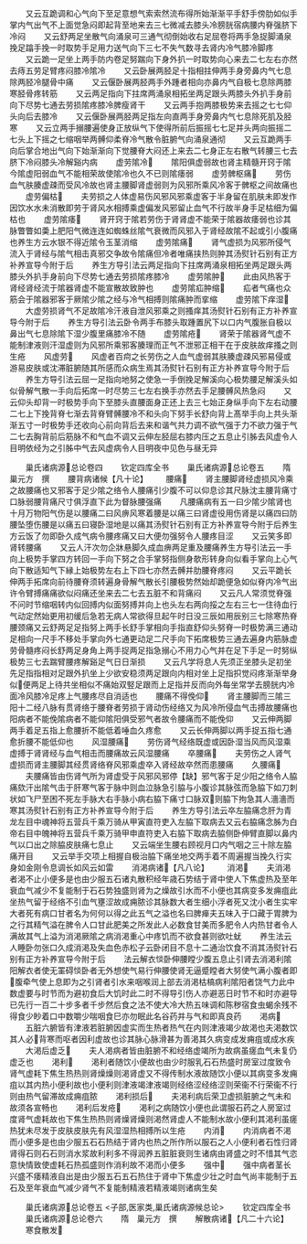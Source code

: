 <!-- { "loadSidebar": true } -->
　　又云互跪调和心气向下至足意想气索索然流布得所始渐渐平手舒手傍肋如似手掌内气出气不上面觉急闷即起背至地来去三七微减去膝头冷膀胱宿病腰内脊强脐下冷闷
　　又云舒两足坐散气向涌泉可三通气彻倒始收右足屈卷将两手急捉脚涌泉挽足蹹手挽一时取势手足用力送气向下三七不失气数寻去肾内冷气膝冷脚疼
　　又云跪一足坐上两手防内卷足努踹向下身外扒一时取势向心来去二七左右亦然去痔五劳足臂疼闷膝冷隂冷
　　又云卧展两胫足十指相拄伸两手身旁鼻内气七息除两胫冷腿骨中痛
　　又云偃卧展两胫两手外踵者相向亦鼻内气自极七息除两膝寒胫骨疼转筋
　　又云两足指向下拄席两涌泉相拓坐两足跟头两膝头外扒手身前向下尽势七通去劳损隂疼膝冷脾瘦肾干
　　又云两手抱两膝极势来去摇之七七仰头向后去膝冷
　　又云偃卧展两胫两足指左向直两手身旁鼻内气七息除死肌及胫寒
　　又云立两手搦腰遍使身正放纵气下使得所前后振摇七七足并头两向振摇二七头上下摇之七缩咽举两髆仰柔脊冷气散令脏腑气向涌泉通彻
　　又云互跪两手向后掌合地出气向下始渐渐向下觉腰脊大闷还上来去二七身正左右散气转腰三七去脐下冷闷膝头冷解谿内病
　　虚劳隂冷
　　隂阳俱虚弱故也肾主精髓开窍于隂今隂虚阳弱血气不能相荣故使隂冷也久不已则隂痿弱
　　虚劳髀枢痛
　　劳伤血气肤腠虚疎而受风冷故也肾主腰脚肾虚弱则为风邪所乘风冷客于髀枢之间故痛也
　　虚劳偏枯
　　夫劳损之人体虚易伤风邪风邪乘虚客于半身留在肌肤未即发作因饮水水未消散即劳于肾风水相搏乘虚偏发风邪留止血气不行故半身手足枯细为偏枯也
　　虚劳隂痿
　　肾开窍于隂若劳伤于肾肾虚不能荣于隂器故痿弱也诊其脉瞥瞥如羮上肥阳气微连连如蜘蛛丝隂气衰微而风邪入于肾经故隂不起或引小腹痛也养生方云水银不得近隂令玉茎消缩
　　虚劳隂痛
　　肾气虚损为风邪所侵气流入于肾经与隂气相击真邪交争故令隂痛但冷者唯痛挟热则肿其汤熨针石别有正方补养宣导今附于后
　　养生方导引法云两足指向下拄席两涌泉相拓坐两足跟头两膝头外扒手身前向下尽势七通去劳损隂疼膝冷
　　虚劳隂肿
　　此由风热客于肾经肾经流于隂器肾虚不能宣散故致肿也
　　虚劳隂疝肿缩
　　疝者气痛也众筋会于隂器邪客于厥隂少隂之经与冷气相搏则隂痛肿而挛缩
　　虚劳隂下痒湿
　　大虚劳损肾气不足故隂冷汗液自泄风邪乘之则搔痒其汤熨针石别有正方补养宣导今附于后
　　养生方导引法云卧令两手布膝头取踵置尻下以口内气腹胀自极以鼻出气七息除隂下湿少腹里痛膝冷不随
　　虚劳隂疮
　　肾荣于隂器肾气虚不能制津液则汗湿虚则为风邪所乘邪客腠理而正气不泄邪正相干在于皮肤故痒搔之则生疮
　　风虚劳
　　风虚者百疴之长劳伤之人血气虚弱其肤腠虚疎风邪易侵或游易皮肤或沈滞脏腑随其所感而众病生焉其汤熨针石别有正方补养宣导今附于后
　　养生方导引法云屈一足指向地努之使急一手倒挽足解溪向心极势腰足解溪头如似骨解气散一手向后拓席一时尽势三七左右换手亦然去手足腰髆风热急闷
　　又云仰头却背一时极势手向下至膝头直腰面身正还上去三七始正身纵手向下左右动腰二七上下挽背脊七渐去背脊臂髆腰冷不和头向下努手长舒向背上髙举手向上共头渐渐五寸一时极势手还收向心前向背后去来和谐气共力调不欲气强于力不欲力强于气二七去胸背前后筋脉不和气血不调又云伸左胫屈右膝内压之五息止引胏去风虚令人目明依经为之引胏中气去风虚病令人目明夜中见色与昼无异







　　巢氏诸病源总论卷四
　　钦定四库全书
　　巢氏诸病源总论卷五
　　隋　巢元方　撰
　　腰背病诸候【凡十论】
　　腰痛
　　肾主腰脚肾经虚损风冷乘之故腰痛也又邪客于足少隂之络令人腰痛引少腹不可以仰息诊其尺脉沈主腰背痛寸口脉弱腰背痛尺寸俱浮直下此为督脉腰强痛
　　凡腰痛病有五一曰少隂少隂肾也十月万物阳气伤是以腰痛二曰风痹风寒着腰是以痛三曰肾虚役用伤肾是以痛四曰防腰坠堕伤腰是以痛五曰寝卧湿地是以痛其汤熨针石别有正方补养宣导今附于后养生方云饭了勿即卧久成气病令腰疼痛又曰大便勿强努令人腰疼目涩
　　又云笑多即肾转腰痛
　　又云人汗次勿企牀悬脚久成血痹两足重及腰痛养生方导引法云一手向上极势手掌四方转回一手向下努之合手掌努指侧身欹形转身向似看手掌向上心气向下散适知气下縁上始极势左右上下四七亦然去髆并肋腰脊疼闷
　　又云平跪长伸两手拓席向前待腰脊须转遍身骨解气散长引腰极势然始却跪便急如似脊内冷气出许令臂搏痛痛欲似闷痛还坐来去二七去五脏不和背痛闷
　　又云凡人常须觉脊强不问时节缩咽转内似回搏内似面努搏并向上也头左右两向挼之左右三七一住待血行气动定然始更用初缓后急若无病人常欲得旦起午时日没三辰如用辰别三七除寒热脊腰颈痛又云舒两足足指努上两手长舒手掌相向手指直舒仰头努脊一时极势满三通动足相向一尺手不移处手掌向外七通更动足二尺手向下拓席极势三通去遍身内筋脉虚劳骨髓疼闷长舒两足身角上两手捉两足指急搦心不用力心气并在足下手足一时努纵极势三七去踹臂腰疼解谿足气日日渐损
　　又云凡学将息人先须正坐膝头足初坐先足指指相对足跟外扒坐上少欲安稳须两足跟向内相对坐上足指抧觉闷疼渐渐举身似便两足上待共坐相似不痛始双竪足跟而上足指并反而向外每坐常学去膀胱内冷面冷风膝冷足疼上气腰疼尽自消适也
　　腰痛不得俛仰
　　肾主腰脚而三隂三阳十二经八脉有贯肾络于腰脊者劳损于肾动伤经络又为风冷所侵血气击搏故腰痛也阳病者不能俛隂病者不能仰隂阳俱受邪气者故令腰痛而不能俛仰
　　又云伸两脚两手着足五指上愈腰折不能低着唾血久疼愈
　　又云长伸两脚以两手捉五指七通愈折腰不能低仰也
　　风湿腰痛
　　劳伤肾气经络既虚或因卧湿当风而风湿乘虚搏于肾肾经与血气相击而腰痛故云风湿腰痛
　　卒腰痛
　　夫劳伤之人肾气虚损而肾主腰脚其经贯肾络脊风邪乘虚卒入肾经故卒然而患腰痛
　　久腰痛
　　夫腰痛皆由伤肾气所为肾虚受于风邪风邪停【缺】邪气客于足少阳之络令人脇痛欬汗出隂气击于肝寒气客于脉中则血泣脉急引脇与小腹诊其脉弦而急脇下如刀刺状如飞尸至困不死左手脉大右手脉小病右脇下痛寸口脉双则脇下拘急其人濇濇而寒其汤熨针石别有正方补养宣导今附于后
　　养生方导引法云卒左脇痛念肝为青龙左目中魂神将五营兵千乘万骑从甲寅直符吏入左脇下取病去又云右脇痛念胏为白帝右目中魄神将五营兵千乘万骑甲申直符吏入右脇下取病去脇侧卧伸臂直脚以鼻内气以口出之除脇皮肤痛七息止
　　又云端坐生腰右顾视月口内气咽之三十除左脇痛开目
　　又云举手交项上相握自极治脇下痛坐地交两手着不周遍握当挽久行实身如金刚令息调长如风云如雷
　　消渇病诸【凡八论】
　　消渇
　　夫消渇者渇不止小便多是也由少服五石诸丸散积经年歳石势结于肾中使人下焦虚热及至年衰血气减少不复能制于石石势独盛则肾为之燥故引水而不小便也其病变多发痈疽此坐热气留于经络不引血气壅涩故成痈脓诊其脉数大者生细小浮者死又沈小者生实牢大者死有病口甘者名为何何以得之此五气之溢也名曰脾瘅夫五味入于口藏于胃脾为之行其精气溢在脾令人口甘此肥美之所发此人必数食甘美而多肥令人内热甘者令人满故其气上溢为消渇厥隂之病消渇重心中疼饥而不欲食甚则欲吐蚘
　　养生法云人睡卧勿张口久成消渇及失血色赤松子云卧闭目不息十二通治饮食不消其汤熨针石别有正方补养宣导今附于后
　　法云解衣惔卧伸腰瞠少腹五息止引肾去消渇利隂阳解衣者使无罣碍惔卧者无外想使气易行伸腰使肾无逼蹙瞠者大努使气满小腹者即腹牵气使上息即为之引肾者引水来咽喉润上部去消渇枯槁病利隂阳者饶气力此中数虚要与时节而为避初食后大饥时此二时不得导引伤人亦避恶日时节不和时亦避导已先行一百二十步多者千步然后食之法不使大冷大热五味调和陈秽宿食虫蝎余残不得食少眇着口中数嚼少喘咽食巳亦勿眠此名谷药并与气和即真良药
　　渇病
　　五脏六腑皆有津液若脏腑因虚实而生热者热气在内则津液竭少故渇也夫渇数饮其人必背寒而呕者因利虚故也诊其脉心脉滑甚为善渇其久病变成发痈疽或成水疾
　　大渇后虚乏
　　夫人渇病者皆由脏腑不和经络虚竭所为故病虽瘥血气未复仍虚乏也
　　渇利
　　渇利者随饮小便故也由少时服乳石石热盛时房室过度致令肾气虚耗下焦生热热则肾燥燥则渇肾虚又不得传制水液故随饮小便以其病变多发痈疽以其内热小便利故也小便利则津液竭津液竭则经络涩经络涩则荣衞不行荣衞不行则由热气留滞故成痈疽脓
　　渇利损后
　　夫渇利病后荣卫虚损脏腑之气未和故须各宣畅也
　　渇利后发疮
　　渇利之病随饮小便也此谓服石药之人房室过度肾气虚耗故也下焦生热热则肾燥肾燥则渇然肾虚人不能制水故小便利其渇利虽瘥热犹未尽发于皮肤皮肤先有风湿湿热相搏所以生疮
　　内消
　　内消病者不渇而小便多是也由少服五石石热结于肾内也热之所作所以服石之人小便利者石性归肾肾得石则石石则消水浆故利利多不得润养五脏脏衰则生诸病由肾盛之时不惜其气恣意快情致使虚耗石热孤盛则作消利故不渇而小便多
　　强中
　　强中病者茎长兴盛不痿精液自出是由少服五石五石热住于肾中下焦虚少壮之时血气尚丰能制于五石及至年衰血气减少肾气不复能制精液若精液竭则诸病生矣












　　巢氏诸病源总论卷五
<子部,医家类,巢氏诸病源候总论>
　　钦定四库全书
　　巢氏诸病源总论卷六
　　隋　巢元方　撰
　　解散病诸【凡二十六论】
　　寒食散发
